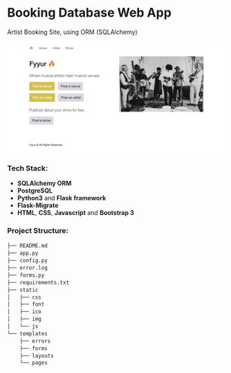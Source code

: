 # Booking Database Web App
Artist Booking Site, using ORM (SQLAlchemy)

![Fyyur-Homepage](static/img/Homepage.png)

### Tech Stack:

* **SQLAlchemy ORM**
* **PostgreSQL**
* **Python3** and **Flask framework**
* **Flask-Migrate** 
* **HTML**, **CSS**, **Javascript** and **Bootstrap 3**

### Project Structure:

  ```sh
  ├── README.md
  ├── app.py
  ├── config.py
  ├── error.log
  ├── forms.py
  ├── requirements.txt
  ├── static
  │   ├── css 
  │   ├── font
  │   ├── ico
  │   ├── img
  │   └── js
  └── templates
      ├── errors
      ├── forms
      ├── layouts
      └── pages
  
